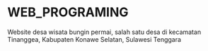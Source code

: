 # WEB_PROGRAMING
Website desa wisata bungin permai, salah satu desa di kecamatan Tinanggea, Kabupaten Konawe Selatan, Sulawesi Tenggara
